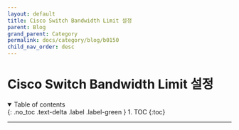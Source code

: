 ```yaml
---
layout: default
title: Cisco Switch Bandwidth Limit 설정
parent: Blog
grand_parent: Category
permalink: docs/category/blog/b0150
child_nav_order: desc
---
```


# Cisco Switch Bandwidth Limit 설정

<details open markdown="block">
  <summary>
    Table of contents
  </summary>
  {: .no_toc .text-delta .label .label-green }
1. TOC
{:toc}
</details>

---

